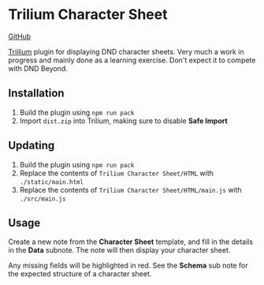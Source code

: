 # Trilium Character Sheet

[GitHub](https://github.com/kieranknowles1/trilium-character-sheet)

[Triilium](https://github.com/TriliumNext/Notes/) plugin for displaying DND character sheets.
Very much a work in progress and mainly done as a learning exercise. Don't expect it to compete
with DND Beyond.

## Installation

1. Build the plugin using `npm run pack`
2. Import `dist.zip` into Trilium, making sure to disable **Safe Import**

## Updating

1. Build the plugin using `npm run pack`
2. Replace the contents of `Trilium Character Sheet/HTML` with `./static/main.html`
3. Replace the contents of `Trilium Character Sheet/HTML/main.js` with `./src/main.js`

## Usage

Create a new note from the **Character Sheet** template, and fill in the details in the **Data**
subnote. The note will then display your character sheet.

Any missing fields will be highlighted in red. See the **Schema** sub note for the expected
structure of a character sheet.
